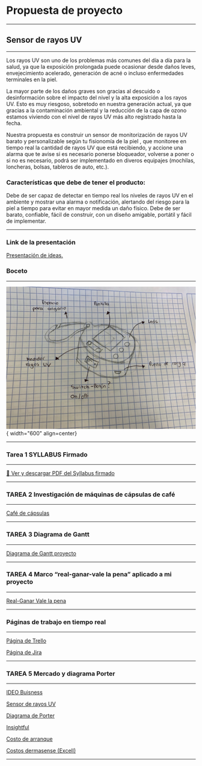 # Propuesta de proyecto

---

## Sensor de rayos UV

---

Los rayos UV son uno de los problemas más comunes del día a día para la salud, ya que la exposición prolongada puede ocasionar desde daños leves, envejecimiento acelerado, generación de acné o incluso enfermedades terminales en la piel.

La mayor parte de los daños graves son gracias al descuido o desinformación sobre el impacto del nivel y la alta exposición a los rayos UV. Esto es muy riesgoso, sobretodo en nuestra generación actual, ya que gracias a la contaminación ambiental y la reducción de la capa de ozono estamos viviendo con el nivel de rayos UV más alto registrado hasta la fecha.

Nuestra propuesta es construir un sensor de monitorización de rayos UV barato y personalizable según tu fisionomía de la piel , que monitoree en tiempo real la cantidad de rayos UV que está recibiendo, y accione una alarma que te avise si es necesario ponerse bloqueador, volverse a poner o si no es necesario, podrá ser implementado en diveros equipajes (mochilas, loncheras, bolsas, tableros de auto, etc.).


### Características que debe de tener el producto:

Debe de ser capaz de detectar en tiempo real los niveles de rayos UV en el ambiente y mostrar una alarma o notificación, alertando del riesgo para la piel a tiempo para evitar en mayor medida un daño físico. Debe de ser barato, confiable, fácil de construir, con un diseño amigable, portátil y fácil de implementar.

---

### Link de la presentación

[Presentación de ideas.](https://www.canva.com/design/DAGyy1hqadw/BnHuIFL2b5_UzT2nNvXCFg/edit)

### Boceto

---

![Esquemático 3D](IMGSproyecto/IMG/Boceto.jpg){ width="600" align=center}

---

### Tarea 1 SYLLABUS Firmado

---

[📄 Ver y descargar PDF del Syllabus firmado](Syllabusfirmado.pdf)

---

### TAREA 2 Investigación de máquinas de cápsulas de café

---

[Café de cápsulas](https://www.canva.com/design/DAGyyk8UNIc/vEBEfNsOicrzrriuVTPqnQ/edit?utm_content=DAGyyk8UNIc&utm_campaign=designshare&utm_medium=link2&utm_source=sharebutton)

---

### TAREA 3 Diagrama de Gantt

---

[Diagrama de Gantt proyecto](https://iberopuebla.atlassian.net/jira/software/projects/MBA/list?atlOrigin=eyJpIjoiZWEzNTNhYzEzZTE0NDdhNjgxZmZkZjljMGU0ZGQ4OTUiLCJwIjoiaiJ9)

---

### TAREA 4 Marco “real-ganar-vale la pena” aplicado a mi proyecto

---

[Real-Ganar Vale la pena](https://docs.google.com/document/d/e/2PACX-1vSxMNVmR-jJWD9nZ6KWQUC17n7yDtmYZeKo0RqMjSaXiRVQKnahckI0v6XETvYHYvuaoG77ukvXxg2c/pub)

---

### Páginas de trabajo en tiempo real

---

[Página de Trello](https://trello.com/c/4ig0xvoT/10-análisis-de-componentes-y-materiales-para-el-prototipo)

[Página de Jira](https://iberopuebla.atlassian.net/jira/software/projects/MBA/boards/1/timeline)

---

### TAREA 5 Mercado y diagrama Porter

---

[IDEO Buisness](https://www.canva.com/design/DAG0w_cchC4/iZkATuicc6fS7nchp_iR7w/edit)

[Sensor de rayos UV](https://docs.google.com/document/d/1EhannVGKgvJBUKr_ac1ZMV9NYwc3UNqIrEO82akdBdE/edit?usp=sharing)

[Diagrama de Porter](https://www.canva.com/design/DAG0xGMiBc4/y4W1TcuNnE4gSCQcIF5zfA/edit?utm_content=DAG0xGMiBc4&utm_campaign=designshare&utm_medium=link2&utm_source=sharebutton)


[Insightful](https://www.canva.com/design/DAG0xcUebPU/UCFHWKUtNRaSE8xj3kxsuA/edit?utm_content=DAG0xcUebPU&utm_campaign=designshare&utm_medium=link2&utm_source=sharebutton)

[Costo de arranque](https://www.canva.com/design/DAG1bsu4Fcg/8mSzcyeuKD5USAmkrbKcHw/edit?utm_content=DAG1bsu4Fcg&utm_campaign=designshare&utm_medium=link2&utm_source=sharebutton)

[Costos dermasense (Excell)](https://iberopuebla.sharepoint.com/:x:/s/Section_13354E-O25/EQ0PryjV_qdLpqjuHYGGcPsBakV0j4IiY0hsXlkxGk67yw?e=RFJfXc)

---